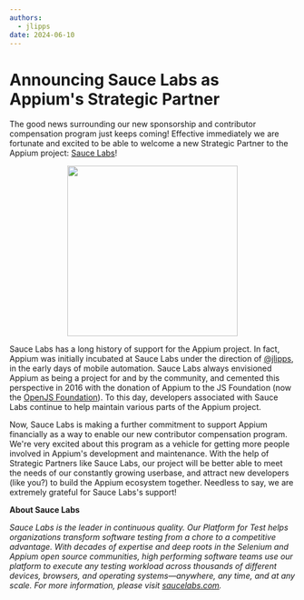```yaml
---
authors:
  - jlipps
date: 2024-06-10
---
```


# Announcing Sauce Labs as Appium's Strategic Partner

The good news surrounding our new sponsorship and contributor compensation
program
just keeps coming! Effective immediately we are fortunate and excited to be able to welcome a new Strategic Partner to
the Appium project: <a href="https://saucelabs.com/resources/blog/appium-strategic-partner">Sauce Labs</a>!

<!-- more -->

<div style="text-align:center;width:100%">
  <a href="https://saucelabs.com/resources/blog/appium-strategic-partner"><img src="/docs/en/latest/assets/images/sponsor-logo-sauce.png" style="width: 300px"/></a>
</div>

Sauce Labs has a long history of support for the Appium project. In fact, Appium was initially
incubated at Sauce Labs under the direction of [@jlipps](https://github.com/jlipps), in the early
days of mobile automation. Sauce Labs always envisioned Appium as being a project for and by the
community, and cemented this perspective in 2016 with the donation of Appium to the JS Foundation
(now the [OpenJS Foundation](https://openjsf.org/)). To this day, developers associated with Sauce
Labs continue to help maintain various parts of the Appium project.

Now, Sauce Labs is making a further commitment to support Appium financially as a way to enable
our new contributor compensation program. We're very excited about this program as a vehicle for
getting more people involved in Appium's development and maintenance. With the help of Strategic
Partners like Sauce Labs, our project will be better able to meet the needs of our constantly
growing userbase, and attract new developers (like you?) to build the Appium ecosystem together.
Needless to say, we are extremely grateful for Sauce Labs's support!

**About Sauce Labs**

<em>Sauce Labs is the leader in continuous quality. Our Platform for Test helps organizations transform software testing from a chore to a competitive advantage. With decades of expertise and deep roots in the Selenium and Appium open source communities, high performing software teams use our platform to execute any testing workload across thousands of different devices, browsers, and operating systems—anywhere, any time, and at any scale. For more information, please visit [saucelabs.com](https://saucelabs.com).</em>
